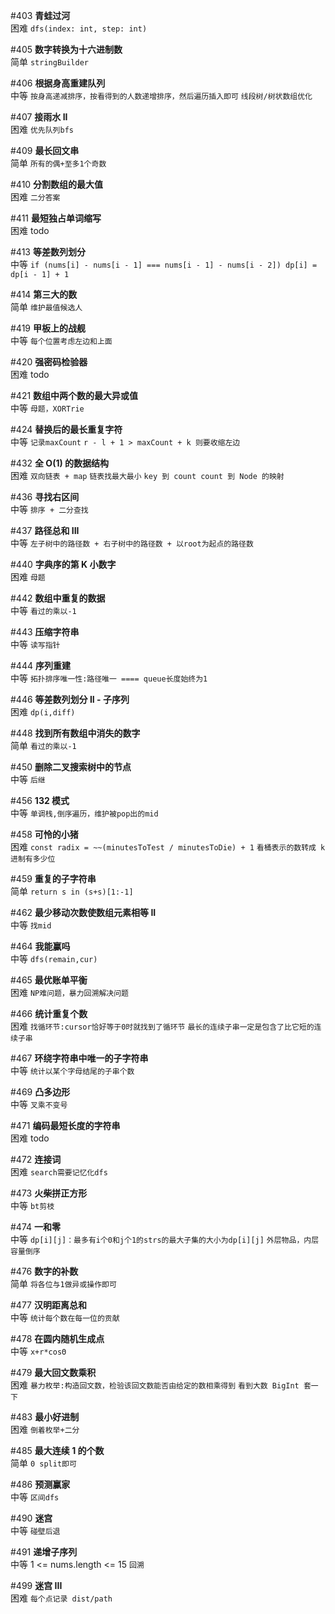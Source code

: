 #403 **青蛙过河**  
困难
`dfs(index: int, step: int)`

#405 **数字转换为十六进制数**  
简单
`stringBuilder`

#406 **根据身高重建队列**  
中等
`按身高递减排序，按看得到的人数递增排序，然后遍历插入即可`
`线段树/树状数组优化`

#407 **接雨水 II**  
困难
`优先队列bfs`

#409 **最长回文串**  
简单
`所有的偶+至多1个奇数`

#410 **分割数组的最大值**  
困难
`二分答案`

#411 **最短独占单词缩写**  
困难
todo

#413 **等差数列划分**  
中等
`if (nums[i] - nums[i - 1] === nums[i - 1] - nums[i - 2]) dp[i] = dp[i - 1] + 1`

#414 **第三大的数**  
简单
`维护最值候选人`

#419 **甲板上的战舰**  
中等
`每个位置考虑左边和上面`

#420 **强密码检验器**  
困难
todo

#421 **数组中两个数的最大异或值**  
中等
`母题，XORTrie`

#424 **替换后的最长重复字符**  
中等
`记录maxCount`
`r - l + 1 > maxCount + k 则要收缩左边`

#432 **全 O(1) 的数据结构**  
困难
`双向链表 + map`
`链表找最大最小`
`key 到 count count 到 Node 的映射`

#436 **寻找右区间**  
中等
`排序 + 二分查找`

#437 **路径总和 III**  
中等
`左子树中的路径数 + 右子树中的路径数 + 以root为起点的路径数`

#440 **字典序的第 K 小数字**  
困难
`母题`

#442 **数组中重复的数据**  
中等
`看过的乘以-1`

#443 **压缩字符串**  
中等
`读写指针`

#444 **序列重建**  
中等
`拓扑排序唯一性:路径唯一 ==== queue长度始终为1`

#446 **等差数列划分 II - 子序列**  
困难
`dp(i,diff)`

#448 **找到所有数组中消失的数字**  
简单
`看过的乘以-1`

#450 **删除二叉搜索树中的节点**  
中等
`后继`

#456 **132 模式**  
中等
`单调栈,倒序遍历，维护被pop出的mid`

#458 **可怜的小猪**  
困难
`const radix = ~~(minutesToTest / minutesToDie) + 1`
`看桶表示的数转成 k 进制有多少位`

#459 **重复的子字符串**  
简单
`return s in (s+s)[1:-1]`

#462 **最少移动次数使数组元素相等 II**  
中等
`找mid`

#464 **我能赢吗**  
中等
`dfs(remain,cur)`

#465 **最优账单平衡**  
困难
`NP难问题，暴力回溯解决问题`

#466 **统计重复个数**  
困难
`找循环节:cursor恰好等于0时就找到了循环节`
`最长的连续子串一定是包含了比它短的连续子串`

#467 **环绕字符串中唯一的子字符串**  
中等
`统计以某个字母结尾的子串个数`

#469 **凸多边形**  
中等
`叉乘不变号`

#471 **编码最短长度的字符串**  
困难
todo

#472 **连接词**  
困难
`search需要记忆化dfs`

#473 **火柴拼正方形**  
中等
`bt剪枝`

#474 **一和零**  
中等
`dp[i][j]：最多有i个0和j个1的strs的最大子集的大小为dp[i][j]`
`外层物品，内层容量倒序`

#476 **数字的补数**  
简单
`将各位与1做异或操作即可`

#477 **汉明距离总和**  
中等
`统计每个数在每一位的贡献`

#478 **在圆内随机生成点**  
中等
`x+r*cosΘ`

#479 **最大回文数乘积**  
困难
`暴力枚举:构造回文数，检验该回文数能否由给定的数相乘得到`
`看到大数 BigInt 套一下`

#483 **最小好进制**  
困难
`倒着枚举+二分`

#485 **最大连续 1 的个数**  
简单
`0 split即可`

#486 **预测赢家**  
中等
`区间dfs`

#490 **迷宫**  
中等
`碰壁后退`

#491 **递增子序列**  
中等
1 <= nums.length <= 15
`回溯`

#499 **迷宫 III**  
困难
`每个点记录 dist/path`
